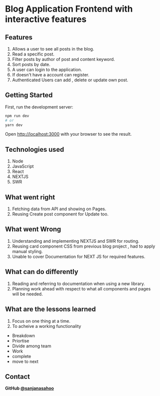 # Blog Application Frontend with interactive features

## Features

 1. Allows a user to see all posts in the blog.
 2. Read a specific post.
 3. Filter posts by author of post and content keyword.
 4. Sort posts by date.
 5. A user can login to the application.
 6. If doesn't have a account can register.
 7. Authenticated Users can add , delete or update own post.

## Getting Started

First, run the development server:

```bash
npm run dev
# or
yarn dev
```

Open [http://localhost:3000](http://localhost:3000) with your browser to see the result.

## Technologies used

1. Node
2. JavaScript
3. React
4. NEXTJS
5. SWR

## What went right

1. Fetching data from API and showing on Pages.
2. Reusing Create post component for Update too.

## What went Wrong

1. Understanding and implementing NEXTJS and SWR for routing.
2. Reusing card component CSS from previous blog project , had to apply manual styling.
3. Unable to cover Documentation for NEXT JS for required features.

## What can do differently

 1. Reading and referring to documentation when using a new library.
 2. Planning work ahead with respect to what all components and pages will be needed.
 
 ## What are the lessons learned
 
 1. Focus on one thing at a time.
 2. To acheive a working functionality 
 - Breakdown 
 - Priortise
 - Divide among team
 - Work
 - complete
 - move to next

## Contact

**GitHub [@sanjanasahoo](https://github.com/sanjanasahoo)**





